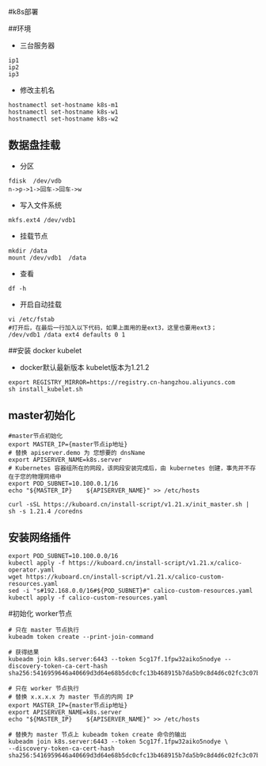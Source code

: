 #k8s部署

##环境
- 三台服务器
```shell
ip1
ip2
ip3
```
- 修改主机名
```shell
hostnamectl set-hostname k8s-m1
hostnamectl set-hostname k8s-w1
hostnamectl set-hostname k8s-w2
```

## 数据盘挂载
- 分区
```shell
fdisk  /dev/vdb
n->p->1->回车->回车->w
```
- 写入文件系统
```shell
mkfs.ext4 /dev/vdb1
```
- 挂载节点
```shell
mkdir /data
mount /dev/vdb1  /data
```
- 查看
```shell
df -h
```

- 开启自动挂载
```shell
vi /etc/fstab
#打开后，在最后一行加入以下代码，如果上面用的是ext3，这里也要用ext3；
/dev/vdb1 /data ext4 defaults 0 1 
```

##安装 docker kubelet
- docker默认最新版本 kubelet版本为1.21.2
```shell
export REGISTRY_MIRROR=https://registry.cn-hangzhou.aliyuncs.com
sh install_kubelet.sh
```

## master初始化
```shell
#master节点初始化
export MASTER_IP={master节点ip地址}
# 替换 apiserver.demo 为 您想要的 dnsName
export APISERVER_NAME=k8s.server
# Kubernetes 容器组所在的网段，该网段安装完成后，由 kubernetes 创建，事先并不存在于您的物理网络中
export POD_SUBNET=10.100.0.1/16
echo "${MASTER_IP}    ${APISERVER_NAME}" >> /etc/hosts
```
```shell
curl -sSL https://kuboard.cn/install-script/v1.21.x/init_master.sh | sh -s 1.21.4 /coredns
```


## 安装网络插件
```shell
export POD_SUBNET=10.100.0.0/16
kubectl apply -f https://kuboard.cn/install-script/v1.21.x/calico-operator.yaml
wget https://kuboard.cn/install-script/v1.21.x/calico-custom-resources.yaml
sed -i "s#192.168.0.0/16#${POD_SUBNET}#" calico-custom-resources.yaml
kubectl apply -f calico-custom-resources.yaml
```

#初始化 worker节点
```shell
# 只在 master 节点执行
kubeadm token create --print-join-command

# 获得结果
kubeadm join k8s.server:6443 --token 5cg17f.1fpw32aiko5nodye --discovery-token-ca-cert-hash sha256:5416959646a40669d3d64e68b5dc0cfc13b468915b7da5b9c8d4d6c02fc3c07b 

```

```shell
# 只在 worker 节点执行
# 替换 x.x.x.x 为 master 节点的内网 IP
export MASTER_IP={master节点ip地址}
export APISERVER_NAME=k8s.server
echo "${MASTER_IP}    ${APISERVER_NAME}" >> /etc/hosts

# 替换为 master 节点上 kubeadm token create 命令的输出
kubeadm join k8s.server:6443 --token 5cg17f.1fpw32aiko5nodye \
--discovery-token-ca-cert-hash sha256:5416959646a40669d3d64e68b5dc0cfc13b468915b7da5b9c8d4d6c02fc3c07b 
 
```

